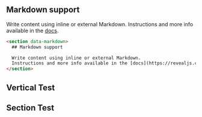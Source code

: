 ## Markdown support

Write content using inline or external Markdown.
Instructions and more info available in the [docs](https://revealjs.com/markdown/).

```html []
<section data-markdown>
  ## Markdown support

  Write content using inline or external Markdown.
  Instructions and more info available in the [docs](https://revealjs.com/markdown/).
</section>
```


## Vertical Test



## Section Test
